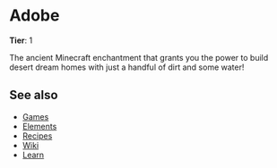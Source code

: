 # Adobe

**Tier**: 1

The ancient Minecraft enchantment that grants you the power to build desert dream homes with just a handful of dirt and some water!

## See also

* [Games](/wiki/games)
* [Elements](/wiki/elements)
* [Recipes](/wiki/recipes)
* [Wiki](/wiki/index)
* [Learn](/learn/index)